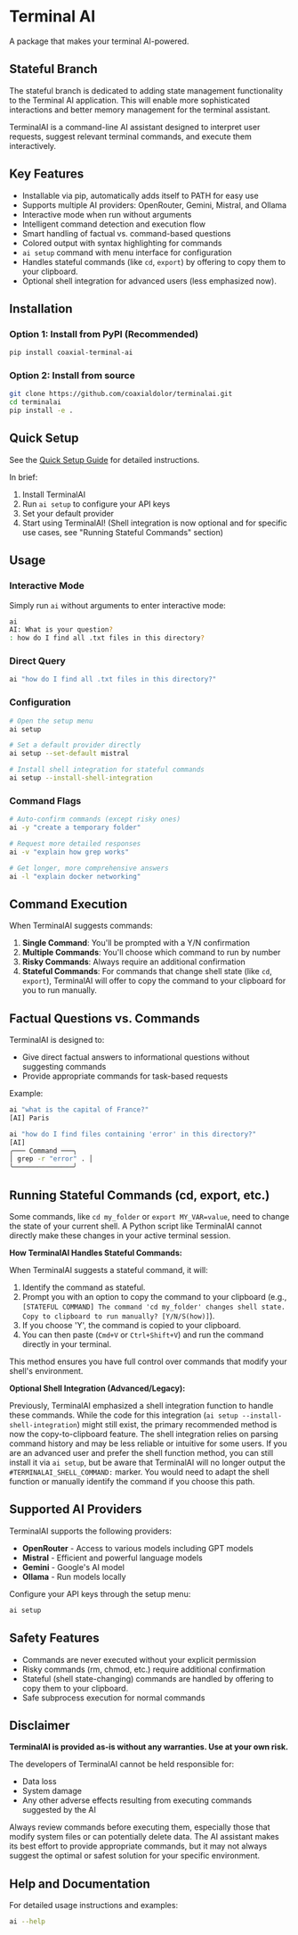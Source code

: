 # Terminal AI

A package that makes your terminal AI-powered.

## Stateful Branch

The stateful branch is dedicated to adding state management functionality to the Terminal AI application. This will enable more sophisticated interactions and better memory management for the terminal assistant.

TerminalAI is a command-line AI assistant designed to interpret user requests, suggest relevant terminal commands, and execute them interactively.

## Key Features
- Installable via pip, automatically adds itself to PATH for easy use
- Supports multiple AI providers: OpenRouter, Gemini, Mistral, and Ollama
- Interactive mode when run without arguments
- Intelligent command detection and execution flow
- Smart handling of factual vs. command-based questions
- Colored output with syntax highlighting for commands
- `ai setup` command with menu interface for configuration
- Handles stateful commands (like `cd`, `export`) by offering to copy them to your clipboard.
- Optional shell integration for advanced users (less emphasized now).

## Installation

### Option 1: Install from PyPI (Recommended)
```sh
pip install coaxial-terminal-ai
```

### Option 2: Install from source
```sh
git clone https://github.com/coaxialdolor/terminalai.git
cd terminalai
pip install -e .
```

## Quick Setup

See the [Quick Setup Guide](quick_setup_guide.md) for detailed instructions.

In brief:
1. Install TerminalAI
2. Run `ai setup` to configure your API keys
3. Set your default provider
4. Start using TerminalAI! (Shell integration is now optional and for specific use cases, see "Running Stateful Commands" section)

## Usage

### Interactive Mode
Simply run `ai` without arguments to enter interactive mode:
```sh
ai
AI: What is your question?
: how do I find all .txt files in this directory?
```

### Direct Query
```sh
ai "how do I find all .txt files in this directory?"
```

### Configuration
```sh
# Open the setup menu
ai setup

# Set a default provider directly
ai setup --set-default mistral

# Install shell integration for stateful commands
ai setup --install-shell-integration
```

### Command Flags
```sh
# Auto-confirm commands (except risky ones)
ai -y "create a temporary folder"

# Request more detailed responses
ai -v "explain how grep works"

# Get longer, more comprehensive answers
ai -l "explain docker networking"
```

## Command Execution

When TerminalAI suggests commands:

1. **Single Command**: You'll be prompted with a Y/N confirmation
2. **Multiple Commands**: You'll choose which command to run by number
3. **Risky Commands**: Always require an additional confirmation
4. **Stateful Commands**: For commands that change shell state (like `cd`, `export`), TerminalAI will offer to copy the command to your clipboard for you to run manually.

## Factual Questions vs. Commands

TerminalAI is designed to:
- Give direct factual answers to informational questions without suggesting commands
- Provide appropriate commands for task-based requests

Example:
```sh
ai "what is the capital of France?"
[AI] Paris

ai "how do I find files containing 'error' in this directory?"
[AI]
╭─── Command ───╮
│ grep -r "error" . │
╰───────────────╯
```

## Running Stateful Commands (cd, export, etc.)

Some commands, like `cd my_folder` or `export MY_VAR=value`, need to change the state of your current shell. A Python script like TerminalAI cannot directly make these changes in your active terminal session.

**How TerminalAI Handles Stateful Commands:**

When TerminalAI suggests a stateful command, it will:
1. Identify the command as stateful.
2. Prompt you with an option to copy the command to your clipboard (e.g., `[STATEFUL COMMAND] The command 'cd my_folder' changes shell state. Copy to clipboard to run manually? [Y/N/S(how)]`).
3. If you choose 'Y', the command is copied to your clipboard.
4. You can then paste (`Cmd+V` or `Ctrl+Shift+V`) and run the command directly in your terminal.

This method ensures you have full control over commands that modify your shell's environment.

**Optional Shell Integration (Advanced/Legacy):**

Previously, TerminalAI emphasized a shell integration function to handle these commands. While the code for this integration (`ai setup --install-shell-integration`) might still exist, the primary recommended method is now the copy-to-clipboard feature. The shell integration relies on parsing command history and may be less reliable or intuitive for some users. If you are an advanced user and prefer the shell function method, you can still install it via `ai setup`, but be aware that TerminalAI will no longer output the `#TERMINALAI_SHELL_COMMAND:` marker. You would need to adapt the shell function or manually identify the command if you choose this path.

## Supported AI Providers

TerminalAI supports the following providers:
- **OpenRouter** - Access to various models including GPT models
- **Mistral** - Efficient and powerful language models
- **Gemini** - Google's AI model
- **Ollama** - Run models locally

Configure your API keys through the setup menu:
```sh
ai setup
```

## Safety Features

- Commands are never executed without your explicit permission
- Risky commands (rm, chmod, etc.) require additional confirmation
- Stateful (shell state-changing) commands are handled by offering to copy them to your clipboard.
- Safe subprocess execution for normal commands

## Disclaimer

**TerminalAI is provided as-is without any warranties. Use at your own risk.**

The developers of TerminalAI cannot be held responsible for:
- Data loss
- System damage
- Any other adverse effects resulting from executing commands suggested by the AI

Always review commands before executing them, especially those that modify system files or can potentially delete data. The AI assistant makes its best effort to provide appropriate commands, but it may not always suggest the optimal or safest solution for your specific environment.

## Help and Documentation

For detailed usage instructions and examples:
```sh
ai --help
```
